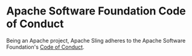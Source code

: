 Apache Software Foundation Code of Conduct
====

Being an Apache project, Apache Sling adheres to the Apache Software Foundation's [Code of Conduct](https://www.apache.org/foundation/policies/conduct.html).
